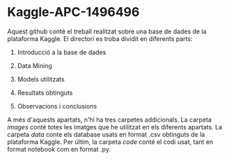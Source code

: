 # Kaggle-APC-1496496
Aquest github conté el treball realitzat sobre una base de dades de la plataforma Kaggle.
El directori es troba dividit en diferents parts:

1. Introducció a la base de dades

2. Data Mining

3. Models utilitzats

4. Resultats obtinguts

5. Observacions i conclusions

A més d'aquests apartats, n'hi ha tres carpetes addicionals. La carpeta *images* conté totes les imatges 
que  he utilitzat en els diferents apartats. La carpeta *data* conte els database usats en format .csv 
obtinguts de la plataforma Kaggle. Per últim, la carpeta *code* conté el codi usat, tant en format 
notebook com en format .py.
